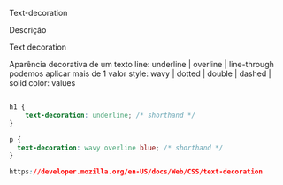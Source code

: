 Text-decoration

Descrição

Text decoration

Aparência decorativa de um texto
line: underline | overline | line-through
podemos aplicar mais de 1 valor
style: wavy | dotted | double | dashed | solid
color: <color> values

```css

h1 {
	text-decoration: underline; /* shorthand */
}

p {
  text-decoration: wavy overline blue; /* shorthand */
}

https://developer.mozilla.org/en-US/docs/Web/CSS/text-decoration